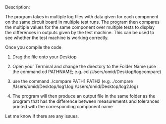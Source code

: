Description:

The program takes in multiple log files with data given for each component on the same circuit board in multiple test runs. The program then compares the multiple values for the same component over multiple tests to display the differences in outputs given by the test machine. This can be used to see whether the test machine is working correctly.





Once you compile the code


1) Drag the file onto your Desktop


2) Open your Terminal and change the directory to the Folder Name (use the command cd PATHNAME; e.g. cd /Users/omid/Desktop/logcompare)


3) use the command ./compare PATH1 PATH2 (e.g. ./compare /Users/omid/Desktop/log1.log  /Users/omid/Desktop/log2.log)


4) The program will then produce an output file in the same folder as the program that has the difference between measurements and tolerances printed with the corresponding component name



Let me know if there are any issues.
